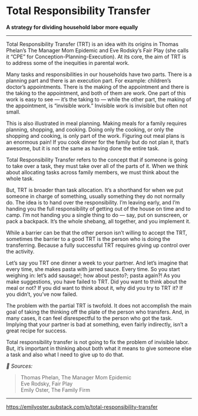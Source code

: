 # Total Responsibility Transfer

**A strategy for dividing household labor more equally**  

---
Total Responsibility Transfer (TRT) is an idea with its origins in Thomas Phelan’s The Manager Mom Epidemic and Eve Rodsky’s Fair Play (she calls it “CPE” for Conception-Planning-Execution). At its core, the aim of TRT is to address some of the inequities in parental work.

Many tasks and responsibilities in our households have two parts. There is a planning part and there is an execution part. For example: children’s doctor’s appointments. There is the making of the appointment and there is the taking to the appointment, and both of them are work. One part of this work is easy to see — it’s the taking to — while the other part, the making of the appointment, is “invisible work.” Invisible work is invisible but often not small.  

This is also illustrated in meal planning. Making meals for a family requires planning, shopping, and cooking. Doing only the cooking, or only the shopping and cooking, is only part of the work. Figuring out meal plans is an enormous pain! If you cook dinner for the family but do not plan it, that’s awesome, but it is not the same as having done the entire task.  

Total Responsibility Transfer refers to the concept that if someone is going to take over a task, they must take over all of the parts of it. When we think about allocating tasks across family members, we must think about the whole task.  

But, TRT is broader than task allocation. It’s a shorthand for when we put someone in charge of something, usually something they do not normally do. The idea is to hand over the responsibility. I’m leaving early, and I’m handing you the full responsibility of getting out of the house on time and to camp. I’m not handing you a single thing to do — say, put on sunscreen, or pack a backpack. It’s the whole shebang, all together, and you implement it. 

While a barrier can be that the other person isn’t willing to accept the TRT, sometimes the barrier to a good TRT is the person who is doing the transferring. Because a fully successful TRT requires giving up control over the activity. 

Let’s say you TRT one dinner a week to your partner. And let’s imagine that every time, she makes pasta with jarred sauce. Every time. So you start weighing in: let’s add sausage!; how about pesto?; pasta again?! As you make suggestions, you have failed to TRT. Did you want to think about the meal or not? If you did want to think about it, why did you try to TRT it? If you didn’t, you’ve now failed. 

The problem with the partial TRT is twofold. It does not accomplish the main goal of taking the thinking off the plate of the person who transfers. And, in many cases, it can feel disrespectful to the person who got the task. Implying that your partner is bad at something, even fairly indirectly, isn’t a great recipe for success. 

Total responsibility transfer is not going to fix the problem of invisible labor. But, it’s important in thinking about both what it means to give someone else a task and also what I need to give up to do that.

*🔗 Sources:*
> Thomas Phelan, The Manager Mom Epidemic  
> Eve Rodsky, Fair Play  
> Emily Oster, The Family Firm  
---
https://emilyoster.substack.com/p/total-responsibility-transfer  
